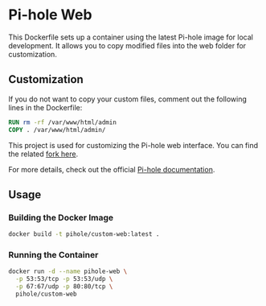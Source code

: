 # Pi-hole Web

This Dockerfile sets up a container using the latest Pi-hole image for local development. It allows you to copy modified files into the web folder for customization.

## Customization

If you do not want to copy your custom files, comment out the following lines in the Dockerfile:

```dockerfile
RUN rm -rf /var/www/html/admin
COPY . /var/www/html/admin/
```

This project is used for customizing the Pi-hole web interface. You can find the related [fork here](https://github.com/fonteeboa/pihole-web).

For more details, check out the official [Pi-hole documentation](https://docs.pi-hole.net/).

## Usage

### Building the Docker Image

```bash
docker build -t pihole/custom-web:latest .
```

### Running the Container

```bash
docker run -d --name pihole-web \
  -p 53:53/tcp -p 53:53/udp \
  -p 67:67/udp -p 80:80/tcp \
  pihole/custom-web
```

